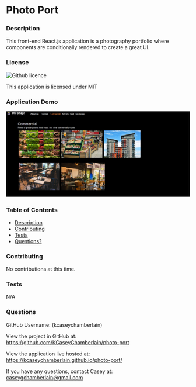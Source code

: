 # Photo Port

### Description
This front-end React.js application is a photography portfolio where components are conditionally rendered to create a great UI.

### License
![Github licence](https://img.shields.io/badge/license-MIT-blue.svg)

This application is licensed under MIT

### Application Demo
![Photo Port](./src/assets/demo.jpg)

### Table of Contents
- [Description](#description)
- [Contributing](#contributing)
- [Tests](#tests)
- [Questions?](#questions)


### Contributing
No contributions at this time.

### Tests
N/A

### Questions
GitHub Username: (kcaseychamberlain) 

View the project in GitHub at: https://github.com/KCaseyChamberlain/photo-port

View the application live hosted at: https://kcaseychamberlain.github.io/photo-port/
    
If you have any questions, contact Casey at: caseygchamberlain@gmail.com
